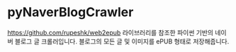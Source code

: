 # pyNaverBlogCrawler
https://github.com/rupeshk/web2epub 라이브러리를 참조한 파이썬 기반의 네이버 블로그 글 크롤러입니다.
블로그의 모든 글 및 이미지를 ePUB 형태로 저장해줍니다.
